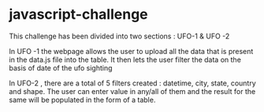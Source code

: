 # javascript-challengeThis challenge has been divided into two sections : UFO-1 & UFO -2 In UFO -1 the webpage allows the user to upload all the data that is present in the data.js file into the table.It then lets the user filter the data on the basis of date of the ufo sightingIn UFO-2 , there are a total of 5 filters created : datetime, city, state, country and shape. The user can enter value in any/all of them and the result for the same will be populated in the form of a table.